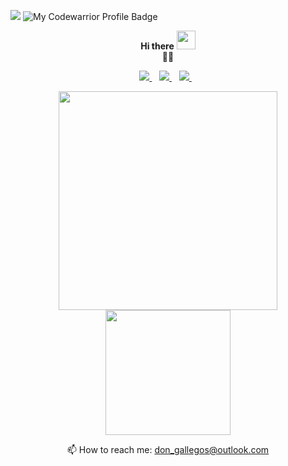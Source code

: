 ![](https://komarev.com/ghpvc/?username=d0nl0ui3)
![My Codewarrior Profile Badge](https://www.codewars.com/users/d0nl0ui3/badges/micro)  

<p align='center'>
  <b>Hi there</b> <img src="https://raw.githubusercontent.com/MartinHeinz/MartinHeinz/master/wave.gif" width="30px">
</br>🌱🤔
</p>

<p align='center'>
  <a href="https://www.linkedin.com/in/don-louie-gallegos-2b280b202/">
    <img src="https://img.shields.io/badge/linkedin-%230077B5.svg?&style=for-the-badge&logo=linkedin&logoColor=white" />
  </a>&nbsp;&nbsp;
  <a href="">
    <img src="https://img.shields.io/badge/Reddit-FF4500?style=for-the-badge&logo=reddit&logoColor=white" />
  </a>&nbsp;&nbsp;
  <a href="">
    <img src="https://img.shields.io/badge/Discord-7289DA?style=for-the-badge&logo=discord&logoColor=white" />
  </a>&nbsp;&nbsp;
</p>

<p align='center'>
  <a href="#"><img src="https://github-readme-stats.vercel.app/api?username=donlouie&show_icons=true&count_private=true&theme=dark" width="350"></a><br /> 
  <a href="#"><img src="https://github-readme-stats.vercel.app/api/top-langs/?username=donlouie&layout=compact&theme=highcontrast" width="200"></a>
</p>


<p align='center'>
  📫 How to reach me: <a href='mailto:don_gallegos@outlook.com'>don_gallegos@outlook.com</a>
</p>
